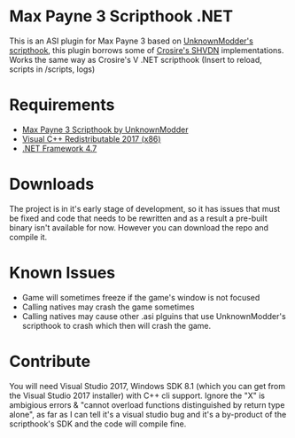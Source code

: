 # Max Payne 3 Scripthook .NET

This is an ASI plugin for Max Payne 3 based on [UnknownModder's scripthook](https://unknownmodder.github.io/maxpayne3), this plugin borrows some of [Crosire's SHVDN](https://github.com/crosire/scripthookvdotnet) implementations.
Works the same way as Crosire's V .NET scripthook (Insert to reload, scripts in /scripts, logs)

# Requirements
* [Max Payne 3 Scripthook by UnknownModder](https://unknownmodder.github.io/maxpayne3)
* [Visual C++ Redistributable 2017 (x86)](https://support.microsoft.com/en-us/help/2977003/the-latest-supported-visual-c-downloads)
* [.NET Framework 4.7](https://www.microsoft.com/en-us/download/details.aspx?id=55170)

# Downloads
The project is in it's early stage of development, so it has issues that must be fixed and code that needs to be rewritten and as a result a pre-built binary isn't available for now. However you can download the repo and compile it.

# Known Issues
* Game will sometimes freeze if the game's window is not focused
* Calling natives may crash the game sometimes
* Calling natives may cause other .asi plguins that use UnknownModder's scripthook to crash which then will crash the game.

# Contribute
You will need Visual Studio 2017, Windows SDK 8.1 (which you can get from the Visual Studio 2017 installer) with C++ cli support.
Ignore the "X" is ambigious errors & "cannot overload functions distinguished by return type alone", as far as I can tell it's a visual studio bug and it's a by-product of the scripthook's SDK and the code will compile fine.
